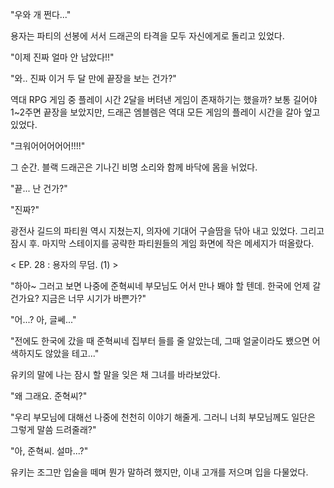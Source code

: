 "우와 개 쩐다..." 

용자는 파티의 선봉에 서서 드래곤의 타격을 모두 자신에게로 돌리고 있었다. 

"이제 진짜 얼마 안 남았다!!" 

"와.. 진짜 이거 두 달 만에 끝장을 보는 건가?" 

역대 RPG 게임 중 플레이 시간 2달을 버텨낸 게임이 존재하기는 했을까? 
보통 길어야 1~2주면 끝장을 보았지만, 드래곤 엠블렘은 역대 모든 게임의 플레이 시간을 갈아 엎고 있었다. 

"크워어어어어어!!!!" 

그 순간. 블랙 드래곤은 기나긴 비명 소리와 함께 바닥에 몸을 뉘었다. 

"끝... 난 건가?" 

"진짜?" 

광전사 길드의 파티원 역시 지쳤는지, 의자에 기대어 구슬땀을 닦아 내고 있었다. 
그리고 잠시 후. 
마지막 스테이지를 공략한 파티원들의 게임 화면에 작은 메세지가 떠올랐다.

< EP. 28 : 용자의 무덤. (1) >

"하아~ 그러고 보면 나중에 준혁씨네 부모님도 어서 만나 봬야 할 텐데. 한국에 언제 갈 건가요? 지금은 너무 시기가 바쁜가?" 

"어...? 아, 글쎄..." 

"전에도 한국에 갔을 때 준혁씨네 집부터 들를 줄 알았는데, 그때 얼굴이라도 뵀으면 어색하지도 않았을 테고..." 

유키의 말에 나는 잠시 할 말을 잊은 채 그녀를 바라보았다. 

"왜 그래요. 준혁씨?" 

"우리 부모님에 대해선 나중에 천천히 이야기 해줄게. 그러니 너희 부모님께도 일단은 그렇게 말씀 드려줄래?" 

"아, 준혁씨. 설마...?" 

유키는 조그만 입술을 떼며 뭔가 말하려 했지만, 이내 고개를 저으며 입을 다물었다. 